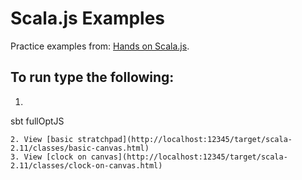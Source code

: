 # Scala.js Examples

Practice examples from:
[Hands on Scala.js](http://lihaoyi.github.io/hands-on-scala-js).

## To run type the following:
1. ```
sbt
fullOptJS
```
2. View [basic stratchpad](http://localhost:12345/target/scala-2.11/classes/basic-canvas.html)
3. View [clock on canvas](http://localhost:12345/target/scala-2.11/classes/clock-on-canvas.html)